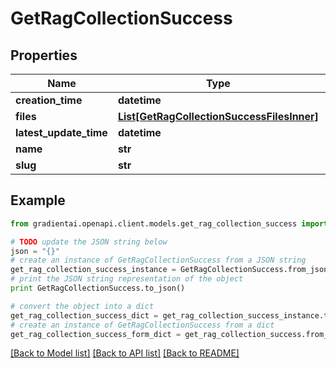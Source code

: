 # GetRagCollectionSuccess


## Properties
Name | Type | Description | Notes
------------ | ------------- | ------------- | -------------
**creation_time** | **datetime** |  | 
**files** | [**List[GetRagCollectionSuccessFilesInner]**](GetRagCollectionSuccessFilesInner.md) |  | 
**latest_update_time** | **datetime** |  | 
**name** | **str** |  | 
**slug** | **str** |  | 

## Example

```python
from gradientai.openapi.client.models.get_rag_collection_success import GetRagCollectionSuccess

# TODO update the JSON string below
json = "{}"
# create an instance of GetRagCollectionSuccess from a JSON string
get_rag_collection_success_instance = GetRagCollectionSuccess.from_json(json)
# print the JSON string representation of the object
print GetRagCollectionSuccess.to_json()

# convert the object into a dict
get_rag_collection_success_dict = get_rag_collection_success_instance.to_dict()
# create an instance of GetRagCollectionSuccess from a dict
get_rag_collection_success_form_dict = get_rag_collection_success.from_dict(get_rag_collection_success_dict)
```
[[Back to Model list]](../README.md#documentation-for-models) [[Back to API list]](../README.md#documentation-for-api-endpoints) [[Back to README]](../README.md)


